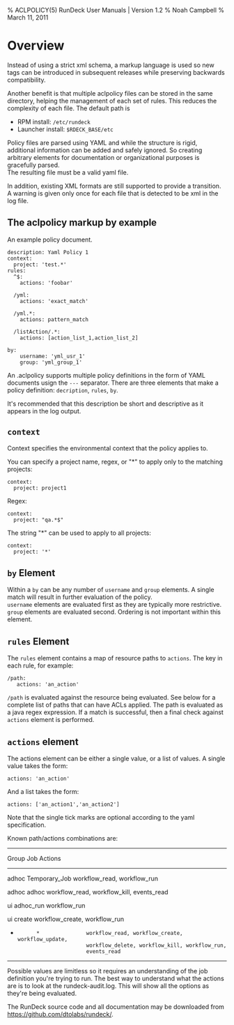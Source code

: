 % ACLPOLICY(5) RunDeck User Manuals | Version 1.2
% Noah Campbell
% March 11, 2011

# Overview

Instead of using a strict xml schema, a markup language is used so new
tags can be introduced in subsequent releases while preserving
backwards compatibility.

Another benefit is that multiple aclpolicy files can be stored in the
same directory, helping the management of each set of rules.  This
reduces the complexity of each file.  The default path is

* RPM install: `/etc/rundeck`
* Launcher install: `$RDECK_BASE/etc`

Policy files are parsed using YAML and while the structure is rigid, 
additional information can be added and safely ignored.  So creating arbitrary 
elements for documentation or organizational purposes is gracefully parsed.  
The resulting file must be a valid yaml file.

In addition, existing XML formats are still supported to provide a transition.  
A warning is given only once for each file that is detected to be xml in the
log file.

## The aclpolicy markup by example

An example policy document.

    description: Yaml Policy 1
    context:
      project: 'test.*'
    rules:
      ^$:
        actions: 'foobar'
    
      /yml:
        actions: 'exact_match'
    
      /yml.*: 
        actions: pattern_match
        
      /listAction/.*:
        actions: [action_list_1,action_list_2]

    by:
        username: 'yml_usr_1'
        group: 'yml_group_1'

An .aclpolicy supports multiple policy definitions in the form of YAML 
documents usign the `---` separator.  There are three elements that make a 
policy definition: `decription`, `rules`, `by`.  

It's recommended that this description be short and descriptive as it appears
in the log output.

## `context` 

Context specifies the environmental context that the policy applies to.

You can specify a project name, regex, or "*" to apply only to the matching projects:

    context:
      project: project1

Regex:

    context:
      project: "qa.*$"

The string "*" can be used to apply to all projects:

    context:
      project: '*'

## `by` Element
    
Within a `by` can be any number of `username` and `group` elements.
A single match will result in further evaluation of the policy.  
`username` elements are evaluated first as they are typically more restrictive.  
`group` elements are evaluated second.  Ordering is not important within 
this element.

    
## `rules` Element

The `rules` element contains a map of resource paths to `actions`.  The key in
each rule, for example:

    /path:
       actions: 'an_action'

`/path` is evaluated against the resource being evaluated.  See below for a 
complete list of paths that can have ACLs applied.  The path is evaluated
as a java regex expression.  If a match is successful, then a final check
against `actions` element is performed.

## `actions` element

The actions element can be either a single value, or a list of values.  A 
single value takes the form:

    actions: 'an_action'
    
And a list takes the form:

    actions: ['an_action1','an_action2']

Note that the single tick marks are optional according to the yaml 
specification.

Known path/actions combinations are:

-------------------------------------------------------------------------------
Group     Job               Actions
--------  ----------------- ----------------------------------------------
adhoc      Temporary_Job    workflow_read, workflow_run

adhoc       adhoc           workflow_read, workflow_kill, events_read

ui          adhoc_run       workflow_run

ui          create          workflow_create, workflow_run

*           *               workflow_read, workflow_create, workflow_update, 
                            workflow_delete, workflow_kill, workflow_run, 
                            events_read

-------------------------------------------------------------------------------                           

Possible values are limitless so it requires an understanding of the
job definition you're trying to run.  The best way to understand what
the actions are is to look at the rundeck-audit.log.
This will show all the options as they're being evaluated.


The RunDeck source code and all documentation may be downloaded from
<https://github.com/dtolabs/rundeck/>.
